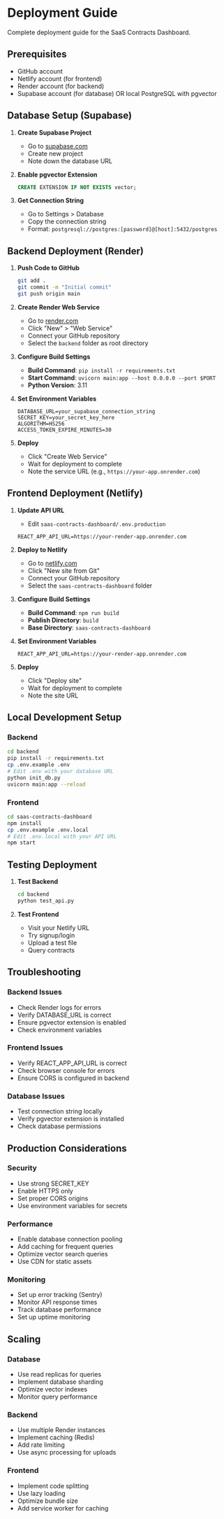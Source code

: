 # Deployment Guide

Complete deployment guide for the SaaS Contracts Dashboard.

## Prerequisites

- GitHub account
- Netlify account (for frontend)
- Render account (for backend)
- Supabase account (for database) OR local PostgreSQL with pgvector

## Database Setup (Supabase)

1. **Create Supabase Project**
   - Go to [supabase.com](https://supabase.com)
   - Create new project
   - Note down the database URL

2. **Enable pgvector Extension**
   ```sql
   CREATE EXTENSION IF NOT EXISTS vector;
   ```

3. **Get Connection String**
   - Go to Settings > Database
   - Copy the connection string
   - Format: `postgresql://postgres:[password]@[host]:5432/postgres`

## Backend Deployment (Render)

1. **Push Code to GitHub**
   ```bash
   git add .
   git commit -m "Initial commit"
   git push origin main
   ```

2. **Create Render Web Service**
   - Go to [render.com](https://render.com)
   - Click "New" > "Web Service"
   - Connect your GitHub repository
   - Select the `backend` folder as root directory

3. **Configure Build Settings**
   - **Build Command**: `pip install -r requirements.txt`
   - **Start Command**: `uvicorn main:app --host 0.0.0.0 --port $PORT`
   - **Python Version**: 3.11

4. **Set Environment Variables**
   ```
   DATABASE_URL=your_supabase_connection_string
   SECRET_KEY=your_secret_key_here
   ALGORITHM=HS256
   ACCESS_TOKEN_EXPIRE_MINUTES=30
   ```

5. **Deploy**
   - Click "Create Web Service"
   - Wait for deployment to complete
   - Note the service URL (e.g., `https://your-app.onrender.com`)

## Frontend Deployment (Netlify)

1. **Update API URL**
   - Edit `saas-contracts-dashboard/.env.production`
   ```
   REACT_APP_API_URL=https://your-render-app.onrender.com
   ```

2. **Deploy to Netlify**
   - Go to [netlify.com](https://netlify.com)
   - Click "New site from Git"
   - Connect your GitHub repository
   - Select the `saas-contracts-dashboard` folder

3. **Configure Build Settings**
   - **Build Command**: `npm run build`
   - **Publish Directory**: `build`
   - **Base Directory**: `saas-contracts-dashboard`

4. **Set Environment Variables**
   ```
   REACT_APP_API_URL=https://your-render-app.onrender.com
   ```

5. **Deploy**
   - Click "Deploy site"
   - Wait for deployment to complete
   - Note the site URL

## Local Development Setup

### Backend
```bash
cd backend
pip install -r requirements.txt
cp .env.example .env
# Edit .env with your database URL
python init_db.py
uvicorn main:app --reload
```

### Frontend
```bash
cd saas-contracts-dashboard
npm install
cp .env.example .env.local
# Edit .env.local with your API URL
npm start
```

## Testing Deployment

1. **Test Backend**
   ```bash
   cd backend
   python test_api.py
   ```

2. **Test Frontend**
   - Visit your Netlify URL
   - Try signup/login
   - Upload a test file
   - Query contracts

## Troubleshooting

### Backend Issues
- Check Render logs for errors
- Verify DATABASE_URL is correct
- Ensure pgvector extension is enabled
- Check environment variables

### Frontend Issues
- Verify REACT_APP_API_URL is correct
- Check browser console for errors
- Ensure CORS is configured in backend

### Database Issues
- Test connection string locally
- Verify pgvector extension is installed
- Check database permissions

## Production Considerations

### Security
- Use strong SECRET_KEY
- Enable HTTPS only
- Set proper CORS origins
- Use environment variables for secrets

### Performance
- Enable database connection pooling
- Add caching for frequent queries
- Optimize vector search queries
- Use CDN for static assets

### Monitoring
- Set up error tracking (Sentry)
- Monitor API response times
- Track database performance
- Set up uptime monitoring

## Scaling

### Database
- Use read replicas for queries
- Implement database sharding
- Optimize vector indexes
- Monitor query performance

### Backend
- Use multiple Render instances
- Implement caching (Redis)
- Add rate limiting
- Use async processing for uploads

### Frontend
- Implement code splitting
- Use lazy loading
- Optimize bundle size
- Add service worker for caching